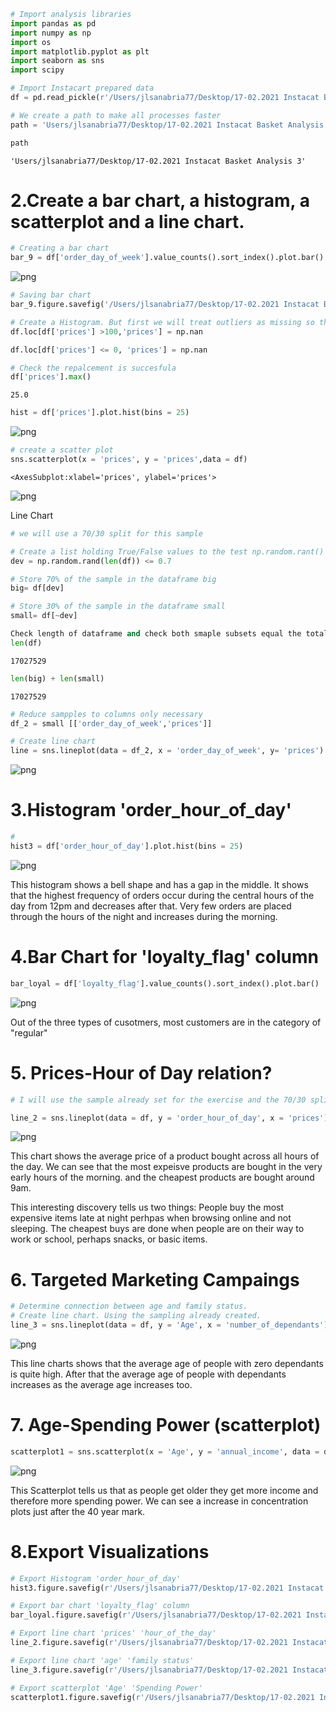 ```python
# Import analysis libraries
import pandas as pd
import numpy as np
import os
import matplotlib.pyplot as plt
import seaborn as sns
import scipy
```


```python
# Import Instacart prepared data
df = pd.read_pickle(r'/Users/jlsanabria77/Desktop/17-02.2021 Instacat Basket Analysis 3/02 Data/Prepared Data/ords_prods_merged88.pkl')
```


```python
# We create a path to make all processes faster
path = 'Users/jlsanabria77/Desktop/17-02.2021 Instacat Basket Analysis 3'
```


```python
path
```




    'Users/jlsanabria77/Desktop/17-02.2021 Instacat Basket Analysis 3'



# 2.Create a bar chart, a histogram, a scatterplot and a line chart.



```python
# Creating a bar chart
bar_9 = df['order_day_of_week'].value_counts().sort_index().plot.bar()
```


    
![png](output_5_0.png)
    



```python
# Saving bar chart
bar_9.figure.savefig('/Users/jlsanabria77/Desktop/17-02.2021 Instacat Basket Analysis 3/04 Analysis/Visualizations/bar_9_order_dow.png')
```


```python
# Create a Histogram. But first we will treat outliers as missing so the histogram makes sense. As explained in the exercise
df.loc[df['prices'] >100,'prices'] = np.nan

```


```python
df.loc[df['prices'] <= 0, 'prices'] = np.nan
```


```python
# Check the repalcement is succesfula
df['prices'].max()
```




    25.0




```python
hist = df['prices'].plot.hist(bins = 25)
```


    
![png](output_10_0.png)
    



```python
# create a scatter plot
sns.scatterplot(x = 'prices', y = 'prices',data = df)
```




    <AxesSubplot:xlabel='prices', ylabel='prices'>




    
![png](output_11_1.png)
    


Line Chart


```python
# we will use a 70/30 split for this sample
```


```python
# Create a list holding True/False values to the test np.random.rant() <= 0.7
dev = np.random.rand(len(df)) <= 0.7
```


```python
# Store 70% of the sample in the dataframe big
big= df[dev]
```


```python
# Store 30% of the sample in the dataframe small
small= df[~dev]
```


```python
Check length of dataframe and check both smaple subsets equal the total of rows
len(df)
```




    17027529




```python
len(big) + len(small)
```




    17027529




```python
# Reduce sampples to columns only necessary
df_2 = small [['order_day_of_week','prices']]
```


```python
# Create line chart
line = sns.lineplot(data = df_2, x = 'order_day_of_week', y= 'prices')
```


    
![png](output_20_0.png)
    


# 3.Histogram 'order_hour_of_day'


```python
# 
hist3 = df['order_hour_of_day'].plot.hist(bins = 25)
```


    
![png](output_22_0.png)
    


This histogram shows a bell shape and has a gap in the middle. It shows that the highest frequency of orders occur during the central hours of the day from 12pm and decreases after that. Very few orders are placed through the hours of the night and increases during the morning.

# 4.Bar Chart for 'loyalty_flag' column


```python
bar_loyal = df['loyalty_flag'].value_counts().sort_index().plot.bar()
```


    
![png](output_25_0.png)
    


Out of the three types of cusotmers, most customers are in the category of "regular"

# 5. Prices-Hour of Day relation?


```python
# I will use the sample already set for the exercise and the 70/30 split
```


```python
line_2 = sns.lineplot(data = df, y = 'order_hour_of_day', x = 'prices')
```


    
![png](output_29_0.png)
    


This chart shows the average price of a product bought across all hours of the day. We can see that the most expeisve products are bought in the very early hours of the morning. and the cheapest products are bought around 9am.

This interesting discovery tells us two things:
People buy the most expensive items late at night perhpas when browsing online and not sleeping. The cheapest buys are done when people are on their way to work  or school, perhaps snacks, or basic items.

# 6. Targeted Marketing Campaings


```python
# Determine connection between age and family status.
# Create line chart. Using the sampling already created.
line_3 = sns.lineplot(data = df, y = 'Age', x = 'number_of_dependants')
```


    
![png](output_32_0.png)
    


This line charts shows that the average age of people with zero dependants is quite high. After that the average age of people with dependants increases as the average age increases too.

# 7. Age-Spending Power (scatterplot)


```python
scatterplot1 = sns.scatterplot(x = 'Age', y = 'annual_income', data = df)
```


    
![png](output_35_0.png)
    


This Scatterplot tells us that as people get older they get more income and therefore more spending power. We can see a increase in concentration plots just after the 40 year mark.

# 8.Export Visualizations


```python
# Export Histogram 'order_hour_of_day'
hist3.figure.savefig(r'/Users/jlsanabria77/Desktop/17-02.2021 Instacat Basket Analysis 3/04 Analysis/Visualizations/hist_orders_hod.png')
```


```python
# Export bar chart 'loyalty_flag' column
bar_loyal.figure.savefig(r'/Users/jlsanabria77/Desktop/17-02.2021 Instacat Basket Analysis 3/04 Analysis/Visualizations/bar_loyalty_flag.png')
```


```python
# Export line chart 'prices' 'hour_of_the_day'
line_2.figure.savefig(r'/Users/jlsanabria77/Desktop/17-02.2021 Instacat Basket Analysis 3/04 Analysis/Visualizations/line_prices_hour_day.png')
```


```python
# Export line chart 'age' 'family status'
line_3.figure.savefig(r'/Users/jlsanabria77/Desktop/17-02.2021 Instacat Basket Analysis 3/04 Analysis/Visualizations/line_age_family.png')
```


```python
# Export scatterplot 'Age' 'Spending Power'
scatterplot1.figure.savefig(r'/Users/jlsanabria77/Desktop/17-02.2021 Instacat Basket Analysis 3/04 Analysis/Visualizations/age_spending_power.png')
```


```python

```
